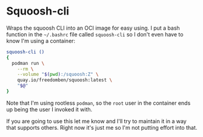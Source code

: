 # Squoosh-cli

Wraps the squoosh CLI into an OCI image for easy using.  I put a bash function in the `~/.bashrc` file called `squoosh-cli` so I don't even have to know I'm using a container:

```bash
squoosh-cli ()
{
  podman run \
    --rm \
    --volume "$(pwd):/squoosh:Z" \
    quay.io/freedomben/squoosh:latest \
    "$@"
}
```

Note that I'm using rootless `podman`, so the `root` user in the container ends up being the user I invoked it with.

If you are going to use this let me know and I'll try to maintain it in a way that supports others.  Right now it's just me so I'm not putting effort into that.
